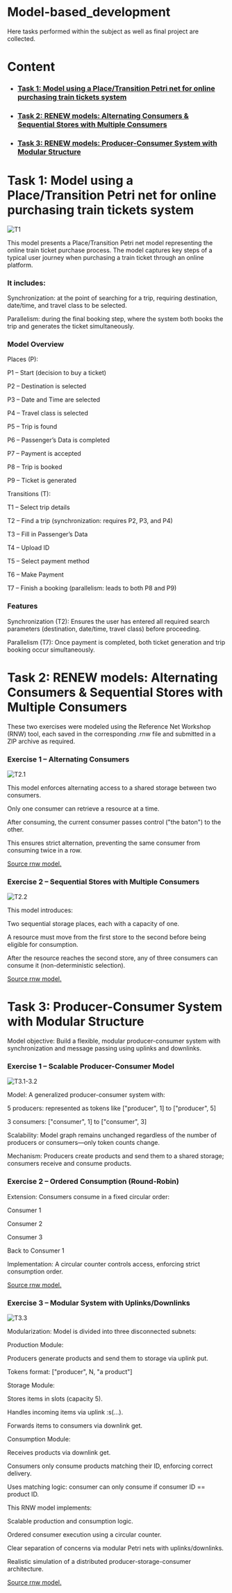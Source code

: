 # Model-based_development

Here tasks performed within the subject as well as final project are collected.

# Content
- ### [Task 1: Model using a Place/Transition Petri net for online purchasing train tickets system](https://github.com/DariaMartinovskaya/Model-based_development/blob/main/README.md#task-1-model-using-a-placetransition-petri-net-for-online-purchasing-train-tickets-system-1)

- ### [Task 2: RENEW models: Alternating Consumers & Sequential Stores with Multiple Consumers](https://github.com/DariaMartinovskaya/Model-based_development/blob/main/README.md#task-2-renew-models-alternating-consumers--sequential-stores-with-multiple-consumers-1)

- ### [Task 3: RENEW models: Producer-Consumer System with Modular Structure](https://github.com/DariaMartinovskaya/Model-based_development/edit/main/README.md#task-3-producer-consumer-system-with-modular-structure-1)


# Task 1: Model using a Place/Transition Petri net for online purchasing train tickets system 

![T1](MBDTask1.png)

This model presents a Place/Transition Petri net model representing the online train ticket purchase process. The model captures key steps of a typical user journey when purchasing a train ticket through an online platform.

### It includes:

Synchronization: at the point of searching for a trip, requiring destination, date/time, and travel class to be selected.

Parallelism: during the final booking step, where the system both books the trip and generates the ticket simultaneously.

### Model Overview

Places (P):

P1 – Start (decision to buy a ticket)

P2 – Destination is selected

P3 – Date and Time are selected

P4 – Travel class is selected

P5 – Trip is found

P6 – Passenger’s Data is completed

P7 – Payment is accepted

P8 – Trip is booked

P9 – Ticket is generated

Transitions (T):

T1 – Select trip details

T2 – Find a trip (synchronization: requires P2, P3, and P4)

T3 – Fill in Passenger’s Data

T4 – Upload ID

T5 – Select payment method

T6 – Make Payment

T7 – Finish a booking (parallelism: leads to both P8 and P9)

### Features

Synchronization (T2): Ensures the user has entered all required search parameters (destination, date/time, travel class) before proceeding.

Parallelism (T7): Once payment is completed, both ticket generation and trip booking occur simultaneously.


# Task 2: RENEW models: Alternating Consumers & Sequential Stores with Multiple Consumers 

These two exercises were modeled using the Reference Net Workshop (RNW) tool, each saved in the corresponding .rnw file and submitted in a ZIP archive as required.

### Exercise 1 – Alternating Consumers 

![T2.1](MBDTask2.1.png)

This model enforces alternating access to a shared storage between two consumers.

Only one consumer can retrieve a resource at a time.

After consuming, the current consumer passes control ("the baton") to the other.

This ensures strict alternation, preventing the same consumer from consuming twice in a row.

<a href="MBDTask2.1.rnw">Source rnw model.</a>

### Exercise 2 – Sequential Stores with Multiple Consumers 

![T2.2](MBDTask2.2.png)

This model introduces:

Two sequential storage places, each with a capacity of one.

A resource must move from the first store to the second before being eligible for consumption.

After the resource reaches the second store, any of three consumers can consume it (non-deterministic selection).

<a href="MBDTask2.2.rnw">Source rnw model.</a>

# Task 3: Producer-Consumer System with Modular Structure

Model objective: Build a flexible, modular producer-consumer system with synchronization and message passing using uplinks and downlinks.

### Exercise 1 – Scalable Producer-Consumer Model

![T3.1-3.2](MBDTask3.13.2.png)

Model: A generalized producer-consumer system with:

5 producers: represented as tokens like ["producer", 1] to ["producer", 5]

3 consumers: ["consumer", 1] to ["consumer", 3]

Scalability: Model graph remains unchanged regardless of the number of producers or consumers—only token counts change.

Mechanism: Producers create products and send them to a shared storage; consumers receive and consume products.

### Exercise 2 – Ordered Consumption (Round-Robin)

Extension: Consumers consume in a fixed circular order:

Consumer 1

Consumer 2

Consumer 3

Back to Consumer 1

Implementation: A circular counter controls access, enforcing strict consumption order.

<a href="MBDTask3.1-3.2.rnw">Source rnw model.</a>

### Exercise 3 – Modular System with Uplinks/Downlinks

![T3.3](MBDTask3.3.png)

Modularization: Model is divided into three disconnected subnets:

Production Module:

Producers generate products and send them to storage via uplink put.

Tokens format: ["producer", N, "a product"]

Storage Module:

Stores items in slots (capacity 5).

Handles incoming items via uplink :s(...).

Forwards items to consumers via downlink get.

Consumption Module:

Receives products via downlink get.

Consumers only consume products matching their ID, enforcing correct delivery.

Uses matching logic: consumer can only consume if consumer ID == product ID.


This RNW model implements:

Scalable production and consumption logic.

Ordered consumer execution using a circular counter.

Clear separation of concerns via modular Petri nets with uplinks/downlinks.

Realistic simulation of a distributed producer-storage-consumer architecture.

<a href="MBDTask3.3.rnw">Source rnw model.</a>
